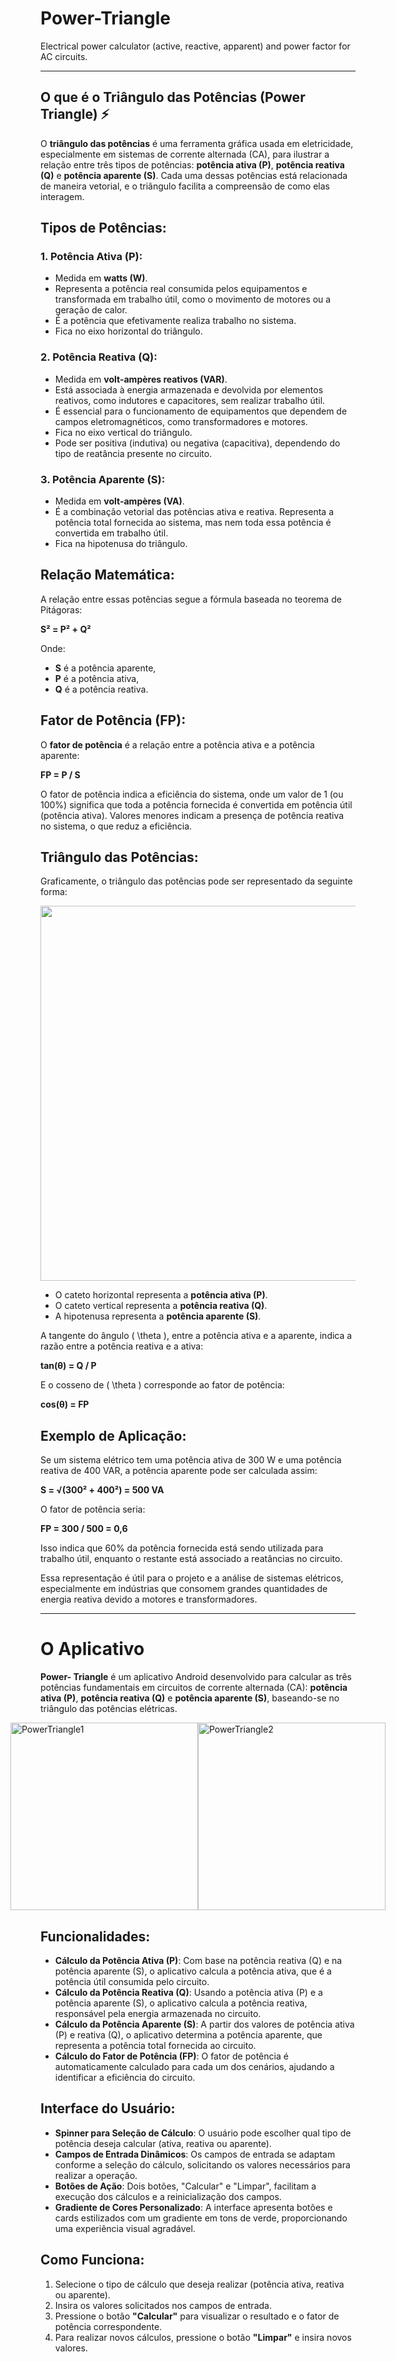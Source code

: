 # Power-Triangle
Electrical power calculator (active, reactive, apparent) and power factor for AC circuits.

---

## O que é o Triângulo das Potências (Power Triangle) ⚡

O **triângulo das potências** é uma ferramenta gráfica usada em eletricidade, especialmente em sistemas de corrente alternada (CA), para ilustrar a relação entre três tipos de potências: **potência ativa (P)**, **potência reativa (Q)** e **potência aparente (S)**. Cada uma dessas potências está relacionada de maneira vetorial, e o triângulo facilita a compreensão de como elas interagem.

## Tipos de Potências:

### 1. **Potência Ativa (P)**:
- Medida em **watts (W)**.
- Representa a potência real consumida pelos equipamentos e transformada em trabalho útil, como o movimento de motores ou a geração de calor.
- É a potência que efetivamente realiza trabalho no sistema.
- Fica no eixo horizontal do triângulo.

### 2. **Potência Reativa (Q)**:
- Medida em **volt-ampères reativos (VAR)**.
- Está associada à energia armazenada e devolvida por elementos reativos, como indutores e capacitores, sem realizar trabalho útil. 
- É essencial para o funcionamento de equipamentos que dependem de campos eletromagnéticos, como transformadores e motores.
- Fica no eixo vertical do triângulo.
- Pode ser positiva (indutiva) ou negativa (capacitiva), dependendo do tipo de reatância presente no circuito.

### 3. **Potência Aparente (S)**:
- Medida em **volt-ampères (VA)**.
- É a combinação vetorial das potências ativa e reativa. Representa a potência total fornecida ao sistema, mas nem toda essa potência é convertida em trabalho útil.
- Fica na hipotenusa do triângulo.

## Relação Matemática:
A relação entre essas potências segue a fórmula baseada no teorema de Pitágoras:

**S² = P² + Q²**

Onde:
- **S** é a potência aparente,
- **P** é a potência ativa,
- **Q** é a potência reativa.

## Fator de Potência (FP):
O **fator de potência** é a relação entre a potência ativa e a potência aparente:

**FP = P / S**

O fator de potência indica a eficiência do sistema, onde um valor de 1 (ou 100%) significa que toda a potência fornecida é convertida em potência útil (potência ativa). Valores menores indicam a presença de potência reativa no sistema, o que reduz a eficiência.

## Triângulo das Potências:
Graficamente, o triângulo das potências pode ser representado da seguinte forma:

<div style="display: flex; justify-content: center;">
    <img src="https://github.com/user-attachments/assets/8d7a7969-5c1d-46ed-9f53-8d45b49022ea" width="600"/>
</div>

- O cateto horizontal representa a **potência ativa (P)**.
- O cateto vertical representa a **potência reativa (Q)**.
- A hipotenusa representa a **potência aparente (S)**.

A tangente do ângulo \( \theta \), entre a potência ativa e a aparente, indica a razão entre a potência reativa e a ativa:

**tan(θ) = Q / P**

E o cosseno de \( \theta \) corresponde ao fator de potência:

**cos(θ) = FP**

## Exemplo de Aplicação:
Se um sistema elétrico tem uma potência ativa de 300 W e uma potência reativa de 400 VAR, a potência aparente pode ser calculada assim:

**S = √(300² + 400²) = 500 VA**

O fator de potência seria:

**FP = 300 / 500 = 0,6**

Isso indica que 60% da potência fornecida está sendo utilizada para trabalho útil, enquanto o restante está associado a reatâncias no circuito.

Essa representação é útil para o projeto e a análise de sistemas elétricos, especialmente em indústrias que consomem grandes quantidades de energia reativa devido a motores e transformadores.

---

# O Aplicativo

**Power- Triangle** é um aplicativo Android desenvolvido para calcular as três potências fundamentais em circuitos de corrente alternada (CA): **potência ativa (P)**, **potência reativa (Q)** e **potência aparente (S)**, baseando-se no triângulo das potências elétricas.

<div style="display: flex; justify-content: center;">
    <img src="https://github.com/user-attachments/assets/37b3a1c6-7865-4a14-8506-c4520c986080" alt="PowerTriangle1" width="300"/>
    <img src="https://github.com/user-attachments/assets/d88ff380-fb50-41c8-b810-bb068c7fcf72" alt="PowerTriangle2" width="300"/>
</div>

## Funcionalidades:

- **Cálculo da Potência Ativa (P)**: Com base na potência reativa (Q) e na potência aparente (S), o aplicativo calcula a potência ativa, que é a potência útil consumida pelo circuito.
- **Cálculo da Potência Reativa (Q)**: Usando a potência ativa (P) e a potência aparente (S), o aplicativo calcula a potência reativa, responsável pela energia armazenada no circuito.
- **Cálculo da Potência Aparente (S)**: A partir dos valores de potência ativa (P) e reativa (Q), o aplicativo determina a potência aparente, que representa a potência total fornecida ao circuito.
- **Cálculo do Fator de Potência (FP)**: O fator de potência é automaticamente calculado para cada um dos cenários, ajudando a identificar a eficiência do circuito.

## Interface do Usuário:

- **Spinner para Seleção de Cálculo**: O usuário pode escolher qual tipo de potência deseja calcular (ativa, reativa ou aparente).
- **Campos de Entrada Dinâmicos**: Os campos de entrada se adaptam conforme a seleção do cálculo, solicitando os valores necessários para realizar a operação.
- **Botões de Ação**: Dois botões, "Calcular" e "Limpar", facilitam a execução dos cálculos e a reinicialização dos campos.
- **Gradiente de Cores Personalizado**: A interface apresenta botões e cards estilizados com um gradiente em tons de verde, proporcionando uma experiência visual agradável.

## Como Funciona:

1. Selecione o tipo de cálculo que deseja realizar (potência ativa, reativa ou aparente).
2. Insira os valores solicitados nos campos de entrada.
3. Pressione o botão **"Calcular"** para visualizar o resultado e o fator de potência correspondente.
4. Para realizar novos cálculos, pressione o botão **"Limpar"** e insira novos valores.
